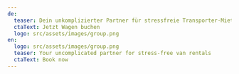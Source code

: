 ```yaml
---
de:
  teaser: Dein unkomplizierter Partner für stressfreie Transporter-Mieteneb
  ctaText: Jetzt Wagen buchen
  logo: src/assets/images/group.png
en:
  logo: src/assets/images/group.png
  teaser: Your uncomplicated partner for stress-free van rentals
  ctaText: Book now
---
```

